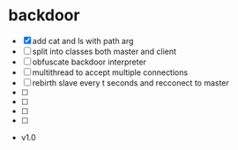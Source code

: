 # backdoor

* [x] add cat and ls with path arg
* [ ] split into classes both master and client
* [ ] obfuscate backdoor interpreter
* [ ] multithread to accept multiple connections
* [ ] rebirth slave every t seconds and recconect to master 
* [ ]
* [ ]
* [ ]
* [ ]
* v1.0
